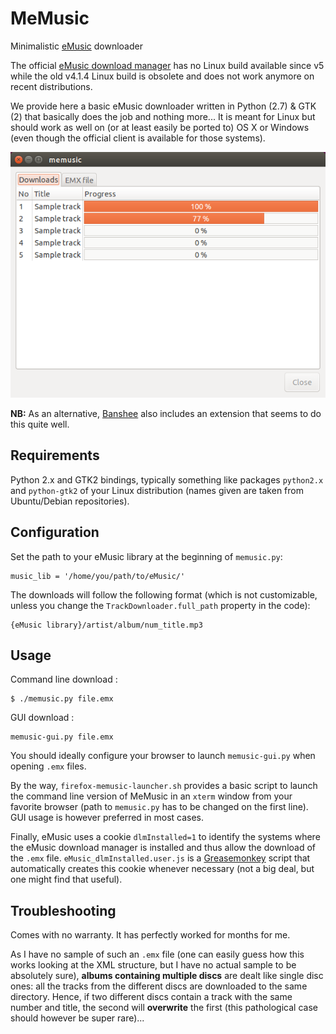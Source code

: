 # MeMusic
Minimalistic [eMusic](http://www.emusic.com) downloader

The official [eMusic download manager](http://www.emusic.com/info/download-manager-6/) has no Linux build available since v5 while the old v4.1.4 Linux build is obsolete and does not work anymore on recent distributions.

We provide here a basic eMusic downloader written in Python (2.7) & GTK (2) that basically does the job and nothing more... It is meant for Linux but should work as well on (or at least easily be ported to) OS X or Windows (even though the official client is available for those systems).

![Snapshot of the GUI](/img/snap.png)

**NB:** As an alternative, [Banshee](http://banshee.fm) also includes an extension that seems to do this quite well.

## Requirements

Python 2.x and GTK2 bindings, typically something like packages `python2.x` and `python-gtk2` of your Linux distribution (names given are taken from Ubuntu/Debian repositories).

## Configuration

Set the path to your eMusic library at the beginning of `memusic.py`:
```
music_lib = '/home/you/path/to/eMusic/'
```

The downloads will follow the following format (which is not customizable, unless you change the `TrackDownloader.full_path` property in the code):
```
{eMusic library}/artist/album/num_title.mp3
```

## Usage

Command line download :
```
$ ./memusic.py file.emx
```

GUI download :
```
memusic-gui.py file.emx
```

You should ideally configure your browser to launch `memusic-gui.py` when opening `.emx` files.

By the way, `firefox-memusic-launcher.sh` provides a basic script to launch the command line version of MeMusic in an `xterm` window from your favorite browser (path to `memusic.py` has to be changed on the first line). GUI usage is however preferred in most cases.

Finally, eMusic uses a cookie `dlmInstalled=1` to identify the systems where the eMusic download manager is installed and thus allow the download of the `.emx` file. `eMusic_dlmInstalled.user.js` is a [Greasemonkey](https://addons.mozilla.org/en-US/firefox/addon/greasemonkey/) script that automatically creates this cookie whenever necessary (not a big deal, but one might find that useful).

## Troubleshooting

Comes with no warranty. It has perfectly worked for months for me.

As I have no sample of such an `.emx` file (one can easily guess how this works looking at the XML structure, but I have no actual sample to be absolutely sure), **albums containing multiple discs** are dealt like single disc ones: all the tracks from the different discs are downloaded to the same directory. Hence, if two different discs contain a track with the same number and title, the second will **overwrite** the first (this pathological case should however be super rare)...